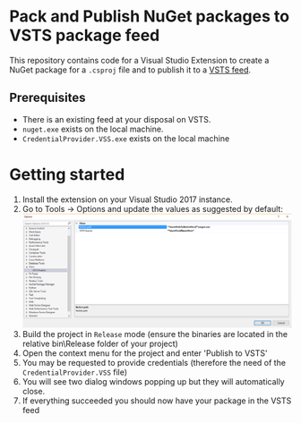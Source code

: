 # Pack and Publish NuGet packages to VSTS package feed

This repository contains code for a Visual Studio Extension to create a NuGet package for a `.csproj` file and to publish it to a [VSTS feed](https://docs.microsoft.com/en-us/vsts/package/get-started-nuget).

## Prerequisites

- There is an existing feed at your disposal on VSTS.
- `nuget.exe` exists on the local machine.
- `CredentialProvider.VSS.exe` exists on the local machine

# Getting started

1) Install the extension on your Visual Studio 2017 instance.
2) Go to Tools -> Options and update the values as suggested by default:
   ![Visual Studio Options](options.png)
3) Build the project in `Release` mode (ensure the binaries are located in the relative bin\Release folder of your project)
4) Open the context menu for the project and enter 'Publish to VSTS'
5) You may be requested to provide credentials (therefore the need of the `CredentialProvider.VSS` file)
6) You will see two dialog windows popping up but they will automatically close.
7) If everything succeeded you should now have your package in the VSTS feed

